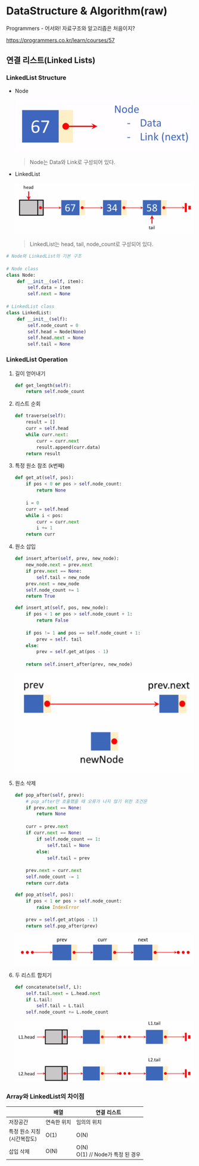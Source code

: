 # DataStructure & Algorithm(raw)

Programmers - 어서와! 자료구조와 알고리즘은 처음이지?

<https://programmers.co.kr/learn/courses/57>



## 연결 리스트(Linked Lists)

### LinkedList Structure

* Node

  <img src=".\assets\Node.png"></img>

  > Node는 Data와 Link로 구성되어 있다.

* LinkedList

  <img src=".\assets\LinkedList.png"></img>

  > LinkedList는 head, tail, node_count로 구성되어 있다.



```python
# Node와 LinkedList의 기본 구조

# Node class
class Node:
    def __init__(self, item):
        self.data = item
        self.next = None
        
# LinkedList class
class LinkedList:
    def __init__(self):
        self.node_count = 0
        self.head = Node(None)
        self.head.next = None
        self.tail = None
```



### LinkedList Operation

1. 길이 얻어내기

   ```python
   def get_length(self):
       return self.node_count
   ```

2. 리스트 순회

   ```python
   def traverse(self):
       result = []
       curr = self.head
       while curr.next:
           curr = curr.next
           result.append(curr.data)
       return result
   ```

3. 특정 원소 참조 (k번째)

   ```python
   def get_at(self, pos):
       if pos < 0 or pos > self.node_count:
           return None
       
       i = 0
       curr = self.head
       while i < pos:
           curr = curr.next
           i += 1
       return curr
   ```

4. 원소 삽입 

   ```python
   def insert_after(self, prev, new_node):
       new_node.next = prev.next
       if prev.next == None:
           self.tail = new_node
       prev.next = new_node
       self.node_count += 1
       return True
   ```

   ```python
   def insert_at(self, pos, new_node):
       if pos < 1 or pos > self.node_count + 1:
           return False
   
       if pos != 1 and pos == self.node_count + 1:
           prev = self. tail
       else:
           prev = self.get_at(pos - 1)
   
       return self.insert_after(prev, new_node)
   ```

   <img src=".\assets\LinkedListInsertAfter.png"></img>

5. 원소 삭제

   ```python
   def pop_after(self, prev):
       # pop_after만 호출했을 때 오류가 나지 않기 위한 조건문
       if prev.next == None:
           return None
       
       curr = prev.next
       if curr.next == None:
           if self.node_count == 1:
               self.tail = None
           else:
               self.tail = prev
       
       prev.next = curr.next
       self.node_count -= 1
       return curr.data
   ```

   ```python
   def pop_at(self, pos):
       if pos < 1 or pos > self.node_count:
           raise IndexError
       
       prev = self.get_at(pos - 1)
       return self.pop_after(prev)
   ```

   <img src=".\assets\LinkedListPopAfter.png"></img>

6. 두 리스트 합치기

   ```python
   def concatenate(self, L):
       self.tail.next = L.head.next
       if L.tail:
           self.tail = L.tail
       self.node_count += L.node_count
   ```

   <img src=".\assets\LinkedListConcatenate.png"></img>



### Array와 LinkedList의 차이점

|                                 | 배열        | 연결 리스트                           |
| ------------------------------- | ----------- | ------------------------------------- |
| 저장공간                        | 연속한 위치 | 임의의 위치                           |
| 특정 원소 지칭<br/>(시간복잡도) | O(1)        | O(N)                                  |
| 삽입 삭제                       | O(N)        | O(N)<br />O(1) // Node가 특정 된 경우 |

